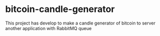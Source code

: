 # bitcoin-candle-generator
This project has develop to make a candle generator of bitcoin to server another application with RabbitMQ queue
